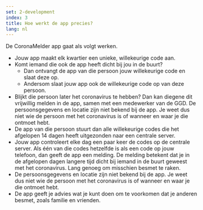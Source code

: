 ```yaml
---
set: 2-development
index: 3
title: Hoe werkt de app precies?
lang: nl
---
```


De CoronaMelder app gaat als volgt werken.

- Jouw app maakt elk kwartier een unieke, willekeurige code aan.
- Komt iemand die ook de app heeft dicht bij jou in de buurt? 
    - Dan ontvangt de app van die persoon jouw willekeurige code en slaat deze op. 
    - Andersom slaat jouw app ook de willekeurige code op van deze persoon. 
- Blijkt die persoon later het coronavirus te hebben? Dan kan diegene dit vrijwillig melden in de app, 
samen met een medewerker van de GGD. De persoonsgegevens en locatie zijn niet bekend bij de app. Je weet dus niet wie de persoon met het coronavirus is of wanneer en waar je die ontmoet hebt.
- De app van die persoon stuurt dan alle willekeurige codes die het afgelopen 14 dagen heeft uitgezonden naar een centrale server.
- Jouw app controleert elke dag een paar keer de codes op de centrale server. Als één van die codes hetzelfde is als een code op jouw telefoon, dan geeft de app een melding. De melding betekent dat je in de afgelopen dagen langere tijd dicht bij iemand in de buurt geweest met het coronavirus. Lang genoeg om misschien besmet te raken. 
- De persoonsgegevens en locatie zijn niet bekend bij de app. Je weet dus niet wie de persoon met het coronavirus is of wanneer en waar je die ontmoet hebt.
- De app geeft je advies wat je kunt doen om te voorkomen dat je anderen besmet, zoals familie en vrienden.

